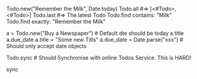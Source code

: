 Todo.new("Remember the Milk", Date.today)
Todo.all #=> [<#Todo>, <#Todo>]
Todo.last #=> The latest Todo
Todo.find contains: "Milk"
Todo.find exactly: "Remember the Milk"

a = Todo.new("Buy a Newspaper") # Default dte should be today
a.title
a.due_date
a.title = "Some new Titls"
a.due_date = Date.parse("xxx") # Should only accept date objects

Todo.sync # Should Synchronise with online Todos Service. This is HARD!

sync
